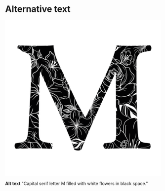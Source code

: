 # Alternative text

![This is where.....](m-sebestova.png)

**Alt text** "Capital serif letter M filled with white flowers in black space."
